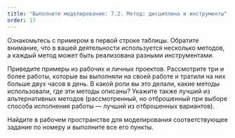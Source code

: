 ```yaml
---
title: "Выполните моделирование: 7.2. Метод: дисциплина и инструменты"
order: 17
---
```




Ознакомьтесь с примером в первой строке таблицы. Обратите внимание, что в вашей деятельности используется несколько методов, а каждый метод может быть реализована разными инструментами.

Приведите примеры из рабочих и личных проектов. Рассмотрите три и более работы, которые вы выполняли на своей работе и тратили на них больше двух часов в день. В какой роли вы это делали, какие методы использовали, где эти методы описаны? Укажите также лучший из альтернативных методов (рассмотренный, но отброшенный при выборе способа исполнения работы — лучший из отброшенных вариантов).

Найдите в рабочем пространстве для моделирования соответствующее задание по номеру и выполните все его пункты.

